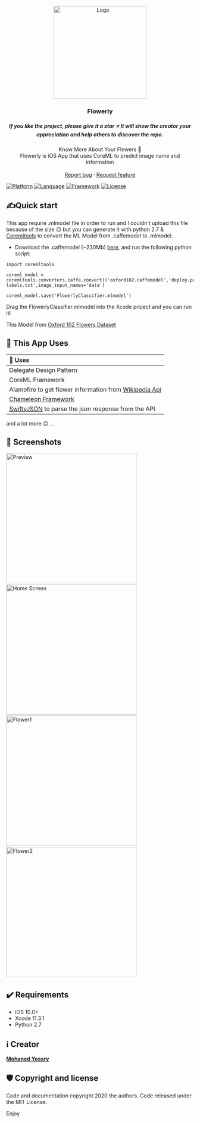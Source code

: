 <p align="center">
  <a href="https://flutter.io/">
    <img src="https://i.imgur.com/SR3h5GG.png" alt="Logo" width=250 height=250>
  </a>
  <h3 align="center">Flowerly</h3>
  <h5 align="center">If you like the project, please give it a star ⭐ It will show the creator your appreciation and help others to discover the repo.</h5>
  <p align="center">
    Know More About Your Flowers 🌸
    <br>
   Flowerly is iOS App that uses CoreML to predict image name and information  
    <br>
    <br>
    <a href="https://github.com/Mohanedy98/Flowerly/issues/new">Report bug</a>
    ·
    <a href="https://github.com/Mohanedy98/Flowerly/issues/new">Request feature</a>
<br>

[![Platform](https://img.shields.io/badge/platform-iOS-yellow.svg)]()
[![Language](https://img.shields.io/badge/language-Swift_5.0-orange.svg)]()
[![Framework](https://img.shields.io/badge/framework-CoreML-purple.svg)]()
[![License](https://img.shields.io/badge/license-MIT-blue.svg)]()
  </p>
</p>

## ✍️Quick start
This app require .mlmodel file in order to run and I couldn't upload this file because of the size 😥
but you can generate it with python 2.7 & [Coremltools](https://github.com/apple/coremltools) to convert the ML Model from .caffemodel to .mlmodel.

* Download the .caffemodel (~230Mb) [here](), and run the following python script:
```
import coremltools

coreml_model = coremltools.converters.caffe.convert(('oxford102.caffemodel','deploy.prototxt'),class_labels='flower-labels.txt',image_input_names='data')

coreml_model.save('FlowerlyClassifier.mlmodel')
```
Drag the FlowerlyClassifier.mlmodel into the Xcode project and you can run it!

This Model from [Oxford 102 Flowers Dataset](https://www.robots.ox.ac.uk/~vgg/data/flowers/102/)

## 🌟 This App Uses
  |                   🌟 Uses                      |
| :---------------------------------------------------- |
| Delegate Design Pattern  |
| CoreML Framework | 
| Alamofire to get flower information from [Wikipedia Api](https://www.mediawiki.org/wiki/API:Main_page)|
| [Chameleon Framework](https://github.com/viccalexander/Chameleon)|
| [SwiftyJSON](https://github.com/SwiftyJSON/SwiftyJSON) to parse the json response from the API|

and a lot more 😊 ...


## 📱 Screenshots
 <img src="https://i.imgur.com/E5xUsyl.gif" alt="Preview"  height=350> &nbsp;<img src="https://i.imgur.com/Y48oPjS.png" alt="Home Screen"  height=350> &nbsp; <img src="https://i.imgur.com/RGlgyG0.png" alt="Flower1"  height=350> &nbsp;<img src="https://i.imgur.com/rIN8GYa.png" alt="Flower2"  height=350> &nbsp;

## ✔️ Requirements
* iOS 10.0+
* Xcode 11.3.1
* Python 2.7


## ℹ Creator
[**Mohaned Yossry**](https://github.com/Mohanedy98)


## 🛡️ Copyright and license

Code and documentation copyright 2020 the authors. Code released under the MIT License.

Enjoy
